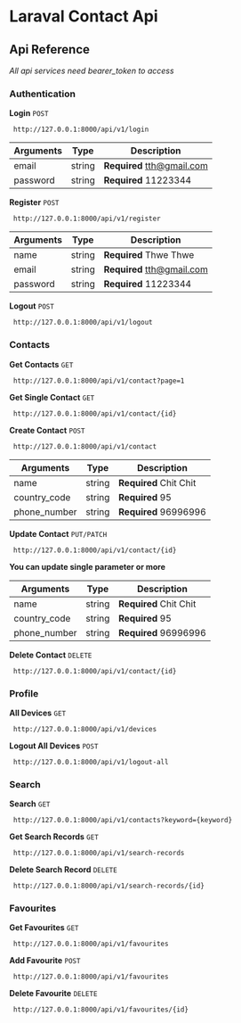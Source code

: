 # Laraval Contact Api

## Api Reference
_All api services need bearer_token to access_

### Authentication

__Login__ `POST`

```
 http://127.0.0.1:8000/api/v1/login
```

Arguments  |  Type  |  Description
-----------|--------|-------------
email      | string | **Required** tth@gmail.com
password   | string | **Required** 11223344

__Register__ `POST`

```
 http://127.0.0.1:8000/api/v1/register
```

Arguments  |  Type  |  Description
-----------|--------|-------------
name      | string | **Required** Thwe Thwe
email      | string | **Required** tth@gmail.com
password   | string | **Required** 11223344  

  __Logout__ `POST`

```
 http://127.0.0.1:8000/api/v1/logout
```

### Contacts

__Get Contacts__ `GET`

```
 http://127.0.0.1:8000/api/v1/contact?page=1
```

__Get Single Contact__ `GET`

```
 http://127.0.0.1:8000/api/v1/contact/{id}
```

__Create Contact__ `POST`

```
 http://127.0.0.1:8000/api/v1/contact
```

Arguments  |  Type  |  Description
-----------|--------|-------------
name      | string | **Required** Chit Chit
country_code      | string | **Required** 95
phone_number   | string | **Required** 96996996

__Update Contact__ `PUT/PATCH`

```
 http://127.0.0.1:8000/api/v1/contact/{id}
```
__You can update single parameter or more__

Arguments  |  Type  |  Description
-----------|--------|-------------
name      | string | **Required** Chit Chit
country_code      | string | **Required** 95
phone_number   | string | **Required** 96996996

__Delete Contact__ `DELETE`

```
 http://127.0.0.1:8000/api/v1/contact/{id}
```

### Profile

__All Devices__ `GET`

```
 http://127.0.0.1:8000/api/v1/devices
```

__Logout All Devices__ `POST`

```
 http://127.0.0.1:8000/api/v1/logout-all
```
### Search

__Search__ `GET`  

```
 http://127.0.0.1:8000/api/v1/contacts?keyword={keyword}
```
__Get Search Records__ `GET`  

```
 http://127.0.0.1:8000/api/v1/search-records
```
__Delete Search Record__ `DELETE`  

```
 http://127.0.0.1:8000/api/v1/search-records/{id}
```

  ### Favourites

__Get Favourites__ `GET`  

```
 http://127.0.0.1:8000/api/v1/favourites
```
__Add Favourite__ `POST`  

```
 http://127.0.0.1:8000/api/v1/favourites
```
__Delete Favourite__ `DELETE`  

```
 http://127.0.0.1:8000/api/v1/favourites/{id}
```
